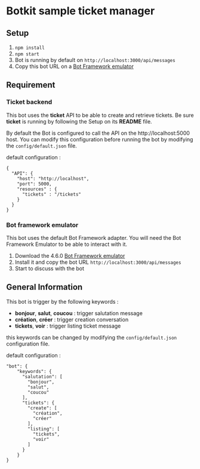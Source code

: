 # Botkit sample ticket manager

## Setup

1. `npm install`
2. `npm start`
3. Bot is running by default on `http://localhost:3000/api/messages`
4. Copy this bot URL on a [Bot Framework emulator](https://github.com/microsoft/BotFramework-Emulator)

## Requirement

### Ticket backend

This bot uses the **ticket** API to be able to create and retrieve tickets.
Be sure **ticket** is running by following the Setup on its **README** file. 

By default the Bot is configured to call the API on the http://localhost:5000 host.
You can modify this configuration before running the bot by modifying the `config/default.json` file.

default configuration : 
```
{
  "API": {
    "host": "http://localhost",
    "port": 5000,
    "resources" : {         
      "tickets" : "/tickets"  
    }
  }
}
```

### Bot framework emulator

This bot uses the default Bot Framework adapter. 
You will need the Bot Framework Emulator to be able to interact with it. 

1. Download the 4.6.0 [Bot Framework emulator](https://github.com/microsoft/BotFramework-Emulator/releases)
2. Install it and copy the bot URL `http://localhost:3000/api/messages`
3. Start to discuss with the bot

## General Information

This bot is trigger by the following keywords : 
* **bonjour**, **salut**, **coucou** : trigger salutation message
* **création**, **créer** : trigger creation conversation
* **tickets**, **voir** : trigger listing ticket message

this keywords can be changed by modifying the `config/default.json` configuration file.

default configuration :
```
"bot": {
    "keywords": {
      "salutation": [
        "bonjour",
        "salut",
        "coucou"
      ],
      "tickets": {
        "create": [
          "création",
          "créer"
        ],
        "listing": [
          "tickets",
          "voir"
        ]
      }
    }
}
```